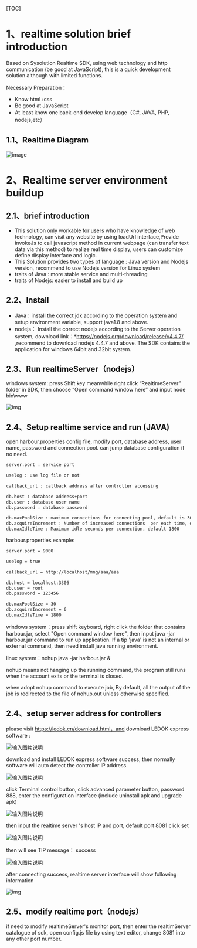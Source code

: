 [TOC]

# 1、realtime solution brief introduction

Based on Sysolution Realtime SDK, using web technology and http communication (be good at JavaScript), this is a quick development solution although with limited functions. 

Necessary Preparation：

- Know html+css
- Be good at JavaScript
- At least know one back-end develop language（C#, JAVA, PHP, nodejs,etc）

## 1.1、Realtime Diagram

![image](../pictures/tuopu.png)



# 2、Realtime server environment buildup

## 2.1、brief introduction

- This solution only workable for users who have knowledge of web technology, can visit any website by using loadUrl interface,Provide invokeJs to call javascript method in current webpage (can transfer text data via this method) to realize real time display, users can customize define display interface and logic.
- This Solution provides two types of language : Java version and Nodejs version, recommend to use Nodejs version for Linux system
- traits of Java : more stable service and multi-threading
- traits of Nodejs: easier to install and build up

## 2.2、Install

- Java：install the correct jdk according to the operation system and setup environment variable, support java1.8 and above.   
- nodejs： Install the correct nodejs according to the Server operation system, download link：*https://nodejs.org/download/release/v4.4.7/ ,recommend to download nodejs 4.4.7 and above. The SDK contains the application for windows 64bit and 32bit system. 

## 2.3、Run realtimeServer（nodejs）

windows system: press Shift key meanwhile right click “RealtimeServer” folder in SDK, then choose “Open command window here” and input node bin\www

![img](../pictures/runRealtime.png)

## 2.4、Setup realtime service and run (JAVA)

open  harbour.properties config file, modify port, database address, user name, password and connection pool. can jump database configuration if no need.

```xml
server.port : service port

uselog : use log file or not

callback_url : callback address after controller accessing

db.host : database address+port
db.user : database user name
db.password : database password

db.maxPoolSize : maximum connections for connecting pool, default is 30
db.acquireIncrement : Number of increased connections  per each time, default is 6
db.maxIdleTime : Maximum idle seconds per connection, default 1800
```

harbour.properties  example:

```xml
server.port = 9000

uselog = true

callback_url = http://localhost/mng/aaa/aaa

db.host = localhost:3306
db.user = root
db.password = 123456

db.maxPoolSize = 30
db.acquireIncrement = 6
db.maxIdleTime = 1800
```

windows system：press shift keyboard, right click the folder that contains harbour.jar,  select "Open command window here", then input java -jar harbour.jar  command to run up application. If a tip 'java' is not an internal or external command, then need install java running environment. 



linux system：nohup java -jar harbour.jar &

nohup  means not hanging up the running command, the program still runs when the account exits or the terminal is closed. 

when adopt nohup command to execute job, By default, all the output of the job is redirected to the file of nohup.out unless otherwise specified.

## 2.4、setup server address for controllers

please  visit https://ledok.cn/download.html，and download LEDOK express software : 

![输入图片说明](https://images.gitee.com/uploads/images/2020/1120/093920_e0fb51a2_7915659.png "屏幕截图.png")

download and install LEDOK express software success, then normally software will auto detect the controller IP address. 

![输入图片说明](..\pictures\devicelist.png)

click Terminal control button, click advanced parameter button, password 888, enter the configuration interface (include uninstall apk and upgrade apk)

![输入图片说明](..\pictures\real1.png)

then input the realtime server 's host IP and port, default port 8081 click set

![输入图片说明](..\pictures\real2.png)

then will see TIP message： success 

![输入图片说明](..\pictures\real3.png)

after connecting success, realtime server interface will show following information 

![img](../pictures/connection.png)

## 2.5、modify realtime port（nodejs）

if need to modify realtimeServer's monitor port, then enter the realtimServer catalogue of sdk, open config.js file by using text editor, change 8081 into any other port number. 

